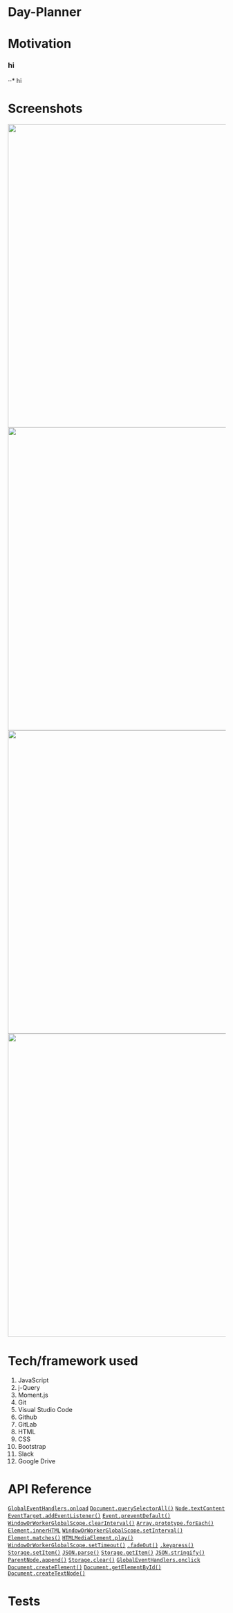 # Day-Planner
# Motivation
### hi
⋅⋅* hi

# Screenshots
<a href="https://schoe14.github.io/Code-Quiz/"><img src="" style="width:700px; height:auto;"></a>
<a href="https://schoe14.github.io/Code-Quiz/"><img src="" style="width:700px; height:auto;"></a>
<a href="https://schoe14.github.io/Code-Quiz/"><img src="" style="width:700px; height:auto;"></a>
<a href="https://schoe14.github.io/Code-Quiz/"><img src="" style="width:700px; height:auto;"></a>

# Tech/framework used
1. JavaScript
1. j-Query
1. Moment.js
1. Git
1. Visual Studio Code
1. Github
1. GitLab
1. HTML
1. CSS
1. Bootstrap
1. Slack
1. Google Drive

# API Reference
[`GlobalEventHandlers.onload`](https://developer.mozilla.org/en-US/docs/Web/API/GlobalEventHandlers/onload)
[`Document.querySelectorAll()`](https://developer.mozilla.org/en-US/docs/Web/API/Document/querySelectorAll)
[`Node.textContent`](https://developer.mozilla.org/en-US/docs/Web/API/Node/textContent)
[`EventTarget.addEventListener()`](https://developer.mozilla.org/en-US/docs/Web/API/EventTarget/addEventListener)
[`Event.preventDefault()`](https://developer.mozilla.org/en-US/docs/Web/API/Event/preventDefault)
[`WindowOrWorkerGlobalScope.clearInterval()`](https://developer.mozilla.org/en-US/docs/Web/API/WindowOrWorkerGlobalScope/clearInterval)
[`Array.prototype.forEach()`](https://developer.mozilla.org/en-US/docs/Web/JavaScript/Reference/Global_Objects/Array/forEach)
[`Element.innerHTML`](https://developer.mozilla.org/en-US/docs/Web/API/Element/innerHTML)
[`WindowOrWorkerGlobalScope.setInterval()`](https://developer.mozilla.org/en-US/docs/Web/API/WindowOrWorkerGlobalScope/setInterval)
[`Element.matches()`](https://developer.mozilla.org/en-US/docs/Web/API/Element/matches)
[`HTMLMediaElement.play()`](https://developer.mozilla.org/en-US/docs/Web/API/HTMLMediaElement/play)
[`WindowOrWorkerGlobalScope.setTimeout()`](https://developer.mozilla.org/en-US/docs/Web/API/WindowOrWorkerGlobalScope/setTimeout)
[`.fadeOut()`](https://api.jquery.com/fadeout/)
[`.keypress()`](https://api.jquery.com/keypress/)
[`Storage.setItem()`](https://developer.mozilla.org/en-US/docs/Web/API/Storage/setItem)
[`JSON.parse()`](https://developer.mozilla.org/en-US/docs/Web/JavaScript/Reference/Global_Objects/JSON/parse)
[`Storage.getItem()`](https://developer.mozilla.org/en-US/docs/Web/API/Storage/getItem)
[`JSON.stringify()`](https://developer.mozilla.org/en-US/docs/Web/JavaScript/Reference/Global_Objects/JSON/stringify)
[`ParentNode.append()`](https://developer.mozilla.org/en-US/docs/Web/API/ParentNode/append)
[`Storage.clear()`](https://developer.mozilla.org/en-US/docs/Web/API/Storage/clear)
[`GlobalEventHandlers.onclick`](https://developer.mozilla.org/en-US/docs/Web/API/GlobalEventHandlers/onclick)
[`Document.createElement()`](https://developer.mozilla.org/en-US/docs/Web/API/Document/createElement)
[`Document.getElementById()`](https://developer.mozilla.org/en-US/docs/Web/API/Document/getElementById)
[`Document.createTextNode()`](https://developer.mozilla.org/en-US/docs/Web/API/Document/createTextNode)

# Tests